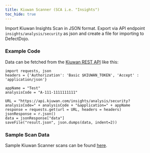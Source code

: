```yaml
---
title: Kiuwan Scanner (SCA i.e. "Insights")
toc_hide: true
---
```

Import Kiuwan Insights Scan in JSON format. Export via API endpoint `insights/analysis/security` as json and create a file for importing to DefectDojo.

### Example Code

Data can be fetched from the [Kiuwan REST API](https://static.kiuwan.com/rest-api/kiuwan-rest-api.html) like this:

```
import requests, json
headers = {'Authorization': 'Basic $KIUWAN_TOKEN', 'Accept' : 'application/json'}

appName = "Test"
analysisCode = "A-111-1111111111"

URL = "https://api.kiuwan.com/insights/analysis/security?analysisCode=" + analysisCode + "&application=" + appName
response = requests.get(url = URL, headers = headers)
jsonResponse = r.json()
data = jsonResponse["data"]
saveFile("result.json", json.dumps(data, indent=2))
```

### Sample Scan Data
Sample Kiuwan Scanner scans can be found [here](https://github.com/DefectDojo/django-DefectDojo/tree/master/unittests/scans/kiuwan-sca).
